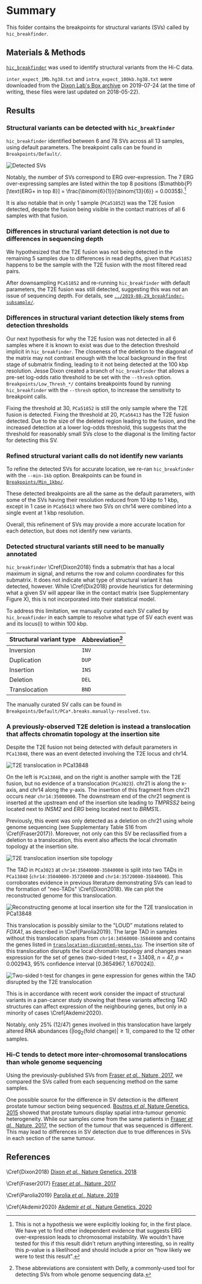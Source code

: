 # Summary

This folder contains the breakpoints for structural variants (SVs) called by `hic_breakfinder`.

## Materials & Methods

[`hic_breakfinder`](https://github.com/dixonlab/hic_breakfinder/tree/30a0dcc6d01859797d7c263df7335fd2f52df7b8) was used to identify structural variants from the Hi-C data.

`inter_expect_1Mb.hg38.txt` and `intra_expect_100kb.hg38.txt` were downloaded from the [Dixon Lab's Box archive](https://salkinstitute.app.box.com/s/m8oyv2ypf8o3kcdsybzcmrpg032xnrgx) on 2019-07-24 (at the time of writing, these files were last updated on 2018-05-22).

## Results

### Structural variants can be detected with `hic_breakfinder`

`hic_breakfinder` identified between 6 and 78 SVs across all 13 samples, using default parameters.
The breakpoint calls can be found in `Breakpoints/Default/`.

![Detected SVs](Plots/counted-breakpoints.png)

Notably, the number of SVs correspond to ERG over-expression.
The 7 ERG over-expressing samples are listed within the top 8 positions ($\mathbb{P}[\text{ERG+ in top 8}] = \frac{\binom{6}{1}}{\binom{13}{6}} = 0.0035$).[^1]

It is also notable that in only 1 sample (`PCa51852`) was the T2E fusion detected, despite the fusion being visible in the contact matrices of all 6 samples with that fusion.

### Differences in structural variant detection is not due to differences in sequencing depth

We hypothesized that the T2E fusion was not being detected in the remaining 5 samples due to differences in read depths, given that `PCa51852` happens to be the sample with the T2E fusion with the most filtered read pairs.

After downsampling `PCa51852` and re-running `hic_breakfinder` with default parameters, the T2E fusion was still detected, suggesting this was not an issue of sequencing depth.
For details, see [`../2019-08-29_breakfinder-subsample/`](../2019-08-29_breakfinder-subsample/).

### Differences in structural variant detection likely stems from detection thresholds

Our next hypothesis for why the T2E fusion was not detected in all 6 samples where it is known to exist was due to the detection threshold implicit in `hic_breakfinder`.
The closeness of the deletion to the diagonal of the matrix may not contrast enough with the local background in the first stage of submatrix finding, leading to it not being detected at the 100 kbp resolution.
Jesse Dixon created a branch of `hic_breakfinder` that allows a pre-set log-odds ratio threshold to be set with the `--thresh` option.
`Breakpoints/Low_Thresh_*/` contains breakpoints found by running `hic_breakfinder` with the `--thresh` option, to increase the sensitivity to breakpoint calls.

Fixing the threshold at 30, `PCa51852` is still the only sample where the T2E fusion is detected.
Fixing the threshold at 20, `PCa56413` has the T2E fusion detected.
Due to the size of the deleted region leading to the fusion, and the increased detection at a lower log-odds threshold, this suggests that the threshold for reasonably small SVs close to the diagonal is the limiting factor for detecting this SV.

### Refined structural variant calls do not identify new variants

To refine the detected SVs for accurate location, we re-ran `hic_breakfinder` with the `--min-1kb` option.
Breakpoints can be found in [`Breakpoints/Min_1kbp/`](Breakpoints/Min_1kbp/).

These detected breakpoints are all the same as the default parameters, with some of the SVs having their resolution reduced from 10 kbp to 1 kbp, except in 1 case in `PCa56413` where two SVs on chr14 were combined into a single event at 1 kbp resolution.

Overall, this refinement of SVs may provide a more accurate location for each detection, but does not identify new variants.

### Detected structural variants still need to be manually annotated

`hic_breakfinder` \Cref{Dixon2018} finds a submatrix that has a local maximum in signal, and returns the row and column coordinates for this submatrix.
It does not indicate what type of structural variant it has detected, however.
While \Cref{Dix2018} provide heuristics for determining what a given SV will appear like in the contact matrix (see Supplementary Figure X), this is not incorporated into their statistical model.

To address this limitation, we manually curated each SV called by `hic_breakfinder` in each sample to resolve what type of SV each event was and its locus(i) to within 100 kbp.

| Structural variant type | Abbreviation[^2] |
| ----------------------- | ---------------- |
| Inversion               | `INV`            |
| Duplication             | `DUP`            |
| Insertion               | `INS`            |
| Deletion                | `DEL`            |
| Translocation           | `BND`            |

The manually curated SV calls can be found in `Breakpoints/Default/PCa*.breaks.manually-resolved.tsv`.

### A previously-observed T2E deletion is instead a translocation that affects chromatin topology at the insertion site

Despite the T2E fusion not being detected with default parameters in `PCa13848`, there was an event detected involving the T2E locus and chr14.

![T2E translocation in PCa13848](Plots/PCa13848.T2E.translocation.png)

On the left is `PCa13848`, and on the right is another sample with the T2E fusion, but no evidence of a translocation (`PCa3023`).
chr21 is along the x-axis, and chr14 along the y-axis.
The insertion of this fragment from chr21 occurs near `chr14:35000000`.
The downstream end of the chr21 segment is inserted at the upstream end of the insertion site leading to _TMPRSS2_ being located next to _INSM2_ and _ERG_ being located next to _BRMS1L_.

Previously, this event was only detected as a deletion on chr21 using whole genome sequencing (see Supplementary Table S16 from \Cref{Fraser2017}).
Moreover, not only can this SV be reclassified from a deletion to a translocation, this event also affects the local chromatin topology at the insertion site.

![T2E translocation insertion site topology](../2019-10-24_higlass/Plots/T2E-translocation.insertion.png)

The TAD in `PCa3023` at `chr14:35040000-35840000` is split into two TADs in `PCa13848` (`chr14:35040000-35720000` and `chr14:35720000-35840000`).
This corroborates evidence in previous literature demonstrating SVs can lead to the formation of "neo-TADs" \Cref{Dixon2018}.
We can plot the reconstructed genome for this translocation.

![Reconstructing genome at local insertion site for the T2E translocation in PCa13848](Plots/translocation-matrix.png)

This translocation is possibly similar to the "LOUD" mutations related to _FOXA1_, as described in \Cref{Parolia2019}.
The large TAD in samples without this translocation spans from `chr14:34560000-35840000` and contains the genes listed in [`translocation-disrupted-genes.tsv`](translocation-disrupted-genes.tsv).
The insertion site of this translocation disrupts the local chromatin topology and changes mean expression for the set of genes (two-sided t-test, _t_ = 3.1408, _n_ = 47, _p_ = 0.002943, 95% confidence interval [0.3654967, 1.670024]).

![Two-sided t-test for changes in gene expression for genes within the TAD disrupted by the T2E translocation](Plots/translocation-disrupted-genes.nhst.png)

This is in accordance with recent work consider the impact of structural variants in a pan-cancer study showing that these variants affecting TAD structures can affect expression of the neighbouring genes, but only in a minority of cases \Cref{Akdemir2020}.

Notably, only 25% (12/47) genes involved in this translocation have largely altered RNA abundances ($|\log_2(\text{fold change})| \ge 1$), compared to the 12 other samples.

### Hi-C tends to detect more inter-chromosomal translocations than whole genome sequencing

Using the previously-published SVs from [Fraser _et al._, Nature, 2017](https://doi.org/10.1038/nature20788), we compared the SVs called from each sequencing method on the same samples.

One possible source for the difference in SV detection is the different prostate tumour section being sequenced.
[Boutros _et al_, Nature Genetics, 2015](https://doi.org/10.1038/ng.3315) showed that prostate tumours display spatial intra-tumour genomic heterogeneity.
While our samples come from the same patients in [Fraser _et al._, Nature, 2017](https://doi.org/10.1038/nature20788), the section of the tumour that was sequenced is different.
This may lead to differences in SV detection due to true differences in SVs in each section of the same tumour.

[^1]: This is not a hypothesis we were explicitly looking for, in the first place. We have yet to find other independent evidence that suggests ERG over-expression leads to chromosomal instability. We wouldn't have tested for this if this result didn't return anything interesting, so in reality this _p_-value is a likelihood and should include a prior on "how likely we were to test this result".

[^2]: These abbreviations are consistent with Delly, a commonly-used tool for detecting SVs from whole genome sequencing data.

## References

\Cref{Dixon2018} [Dixon _et al._, Nature Genetics, 2018](https://doi.org/10.1038/s41588-018-0195-8)

\Cref{Fraser2017} [Fraser _et al._, Nature, 2017](https://doi.org/10.1038/nature20788)

\Cref{Parolia2019} [Parolia _et al._, Nature, 2019](https://doi.org/10.1038/s41586-019-1347-4)

\Cref{Akdemir2020} [Akdemir _et al._, Nature Genetics, 2020](https://doi.org/10.1038/s41588-019-0564-y)
